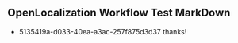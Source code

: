 ## OpenLocalization Workflow Test MarkDown
* 5135419a-d033-40ea-a3ac-257f875d3d37 thanks!

<!--HONumber=Aug16_HO4-->


